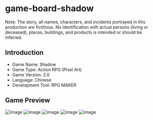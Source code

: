 # game-board-shadow
Note: The story, all names, characters, and incidents portrayed in this production are fictitious. No identification with actual persons (living or deceased), places, buildings, and products is intended or should be inferred.

## Introduction
- Game Name: Shadow
- Game Type: Action RPG (Pixel Art)
- Game Version: 2.0 
- Language: Chinese
- Development Tool: RPG MAKER

## Game Preview
![image](https://user-images.githubusercontent.com/11586022/197372560-9289bb74-3a67-4c4f-82c2-1a863b77a36e.png)
![image](https://user-images.githubusercontent.com/11586022/197372698-3b1a99a4-7472-4c41-bd02-3c45bc921389.png)
![image](https://user-images.githubusercontent.com/11586022/197372837-ed854670-3edb-4421-8016-d93843224e2a.png)
![image](https://user-images.githubusercontent.com/11586022/197372865-445e4b70-8f7d-4c1f-a63b-ea104774a5e7.png)
![image](https://user-images.githubusercontent.com/11586022/197372881-4caf77b3-821b-4e3d-8ef3-e1093017a75a.png)
